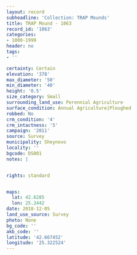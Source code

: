 ```yaml
---
layout: record
subheadline: 'Collection: TRAP Mounds'
title: TRAP Mound - 1063
record_id: '1063'
categories:
- 1000-1999
header: no
tags:
- ''

certainty: Certain
elevation: '378'
max_diameter: '50'
min_diameter: '40'
height: '0.5'
size_category: Small
surrounding_land_use: Perennial Agriculture
surface_condition: Annual Agriculture|Ploughed
robbed: No
crm_condition: '4'
crm_intactness: '5'
campaign: '2011'
source: Survey
municipality: Sheynovo
locality: ''
bgcode: DS001
notes: |


rights: standard


maps:
  lat: 42.6285
  lon: 25.2442
date: 2018-12-05
land_use_source: Survey
photo: None
bg_code: ''
akb_code: ''
latitude: '42.667452'
longitude: '25.322524'
---
```

